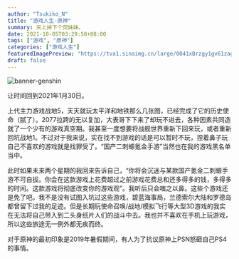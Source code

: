 ```yaml
---
author: "Tsukiko_N"
title: "游戏人生-原神"
summary: 天上掉下个荧妹妹。
date: 2021-10-05T03:29:58+08:00
tags: ["游戏", "原神"]
categories: ["游戏人生"]
featuredImagePreview: "https://tva1.sinaimg.cn/large/0041xBrzgy1gv61zag17xj618g0nc0us02.jpg"
draft: false
---
```


![banner-genshin](https://tva1.sinaimg.cn/large/0041xBrzgy1gv61ztkcg9j618g0ncn2e02.jpg)

让时间回到2021年1月30日。

上代主力游戏战地5，天天就玩太平洋和地铁那么几张图，已经完成了它的历史使命（腻了）。2077拉跨的无以复加，大表哥下下来了却玩不进去，各种因素共同造就了一个少有的游戏真空期。我甚至一度想要将战舰世界重新下回来玩，或者重新回坑战地1。不过对于我来说，实在找不到游戏的话是可以暂时不玩，捏着鼻子玩自己不喜欢的游戏就是找罪受了。“国产二刺螈氪金手游”当然也在我的游戏黑名单当中。

此时如果未来两个星期的我回来告诉自己，“你将会沉迷与某款国产氪金二刺螈手游不可自拔。你会在这款游戏上花费超过之前游戏花费总和还多得多的钱，多得多的时间。这款游戏将彻底改变你的游戏观”。我听后只会嗤之以鼻。这些个游戏还是免了吧。我不是没有试图入坑过这些游戏，碧蓝海事局，兰德索尔大陆和罗德岛都曾留下过我的足迹。但是长期玩使命召唤/战地/模拟飞行等大型3D游戏的我实在无法将自己带入到二头身纸片人们的战斗中去。我也并不喜欢在手机上玩游戏，所以这些旅途无一例外都无疾而终。

对于原神的最初印象是2019年暑假期间，有人为了抗议原神上PSN怒砸自己PS4的事情。



